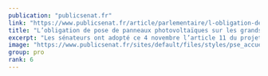 ```yaml
---
publication: "publicsenat.fr"
link: "https://www.publicsenat.fr/article/parlementaire/l-obligation-de-pose-de-panneaux-photovoltaiques-sur-les-grands-parkings"
title: "L’obligation de pose de panneaux photovoltaïques sur les grands parkings extérieurs adoptée au Sénat"
excerpt: "Les sénateurs ont adopté ce 4 novembre l’article 11 du projet de loi sur l’accélération des énergies renouvelables, qui impose un équipement en ombrières photovoltaïques pour les parkings extérieurs d"
image: "https://www.publicsenat.fr/sites/default/files/styles/pse_accueil_entete/public/thumbnails/image/sipa_00591366_000004.jpg?itok=4AtbO22x"
group: pro
rank: 6
---
```

